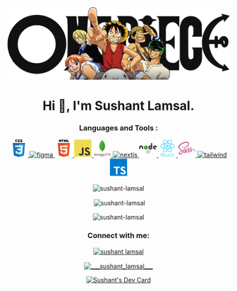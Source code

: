 ![banner](https://raw.githubusercontent.com/Sushant-Lamsal/Sushant-Lamsal/main/images/onepiece.png)
<div align="center">
<h1 align="center">Hi 👋, I'm Sushant Lamsal. </h1>






<h3 align="center" height="40">Languages and Tools :</h3>
<p align="center"> <a href="https://www.w3schools.com/css/" target="_blank" rel="noreferrer"> <img src="https://raw.githubusercontent.com/devicons/devicon/master/icons/css3/css3-original-wordmark.svg" alt="css3" width="40" height="40"/> </a> <a href="https://www.figma.com/" target="_blank" rel="noreferrer"> <img src="https://www.vectorlogo.zone/logos/figma/figma-icon.svg" alt="figma" width="40" height="40"/> </a> <a href="https://www.w3.org/html/" target="_blank" rel="noreferrer"> <img src="https://raw.githubusercontent.com/devicons/devicon/master/icons/html5/html5-original-wordmark.svg" alt="html5" width="40" height="40"/> </a> <a href="https://developer.mozilla.org/en-US/docs/Web/JavaScript" target="_blank" rel="noreferrer"> <img src="https://raw.githubusercontent.com/devicons/devicon/master/icons/javascript/javascript-original.svg" alt="javascript" width="40" height="40"/> </a> <a href="https://www.mongodb.com/" target="_blank" rel="noreferrer"> <img src="https://raw.githubusercontent.com/devicons/devicon/master/icons/mongodb/mongodb-original-wordmark.svg" alt="mongodb" width="40" height="40"/> </a> <a href="https://nextjs.org/" target="_blank" rel="noreferrer"> <img src="https://cdn.worldvectorlogo.com/logos/nextjs-2.svg" alt="nextjs" width="40" height="40"/> </a> <a href="https://nodejs.org" target="_blank" rel="noreferrer"> <img src="https://raw.githubusercontent.com/devicons/devicon/master/icons/nodejs/nodejs-original-wordmark.svg" alt="nodejs" width="40" height="40"/> </a> <a href="https://reactjs.org/" target="_blank" rel="noreferrer"> <img src="https://raw.githubusercontent.com/devicons/devicon/master/icons/react/react-original-wordmark.svg" alt="react" width="40" height="40"/> </a> <a href="https://sass-lang.com" target="_blank" rel="noreferrer"> <img src="https://raw.githubusercontent.com/devicons/devicon/master/icons/sass/sass-original.svg" alt="sass" width="40" height="40"/> </a> <a href="https://tailwindcss.com/" target="_blank" rel="noreferrer"> <img src="https://www.vectorlogo.zone/logos/tailwindcss/tailwindcss-icon.svg" alt="tailwind" width="40" height="40"/> </a> <a href="https://www.typescriptlang.org/" target="_blank" rel="noreferrer"> <img src="https://raw.githubusercontent.com/devicons/devicon/master/icons/typescript/typescript-original.svg" alt="typescript" width="40" height="40"/> </a> </p>

<p><img align="center" src="https://github-readme-stats.vercel.app/api/top-langs?username=sushant-lamsal&show_icons=true&theme=dracula&hide_border=true&locale=en&layout=compact" alt="sushant-lamsal" /></p>

<p>&nbsp;<img align="center" src="https://github-readme-stats.vercel.app/api?username=sushant-lamsal&show_icons=true&theme=dracula&hide_border=true&locale=en" alt="sushant-lamsal" /></p>

<p><img align="center" src="https://github-readme-streak-stats.herokuapp.com/?user=sushant-lamsal&theme=highcontrast" alt="sushant-lamsal" /></p>

<h3 align="center">Connect with me:</h3>
<p align="center">
<a href="https://linkedin.com/in/sushant lamsal" target="blank"><img align="center" src="https://raw.githubusercontent.com/rahuldkjain/github-profile-readme-generator/master/src/images/icons/Social/linked-in-alt.svg" alt="sushant lamsal" height="30" width="40" /></a>

<a href="https://instagram.com/___sushant_lamsal___" target="blank"><img align="center" src="https://raw.githubusercontent.com/rahuldkjain/github-profile-readme-generator/master/src/images/icons/Social/instagram.svg" alt="___sushant_lamsal___" height="30" width="40" /></a>

</p>
<a href="https://app.daily.dev/sushantlamsal"><img src="https://api.daily.dev/devcards/477bf03354a146ac9e9c0951cb9568ff.png?r=oyq" width="400" alt="Sushant's Dev Card"/></a>





